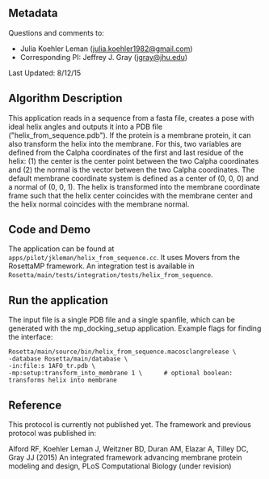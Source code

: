## Metadata

Questions and comments to:

- Julia Koehler Leman (julia.koehler1982@gmail.com)
- Corresponding PI: Jeffrey J. Gray (jgray@jhu.edu)

Last Updated: 8/12/15

## Algorithm Description

This application reads in a sequence from a fasta file, creates a pose with ideal helix angles and outputs it into a PDB file ("helix_from_sequence.pdb"). If the protein is a membrane protein, it can also transform the helix into the membrane. For this, two variables are defined from the Calpha coordinates of the first and last residue of the helix: (1) the center is the center point between the two Calpha coordinates and (2) the normal is the vector between the two Calpha coordinates. The default membrane coordinate system is defined as a center of (0, 0, 0) and a normal of (0, 0, 1). The helix is transformed into the membrane coordinate frame such that the helix center coincides with the membrane center and the helix normal coincides with the membrane normal.

## Code and Demo
The application can be found at `apps/pilot/jkleman/helix_from_sequence.cc`. It uses Movers from the RosettaMP framework. An integration test is available in `Rosetta/main/tests/integration/tests/helix_from_sequence`. 

## Run the application
The input file is a single PDB file and a single spanfile, which can be generated with the mp_docking_setup application. Example flags for finding the interface:

```
Rosetta/main/source/bin/helix_from_sequence.macosclangrelease \
-database Rosetta/main/database \
-in:file:s 1AFO_tr.pdb \
-mp:setup:transform_into_membrane 1 \      # optional boolean: transforms helix into membrane
```

## Reference
This protocol is currently not published yet. The framework and previous protocol was published in:

Alford RF, Koehler Leman J, Weitzner BD, Duran AM, Elazar A, Tilley DC, Gray JJ (2015) An integrated framework advancing membrane protein modeling and design, PLoS Computational Biology (under revision)